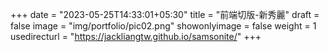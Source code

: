 +++
date = "2023-05-25T14:33:01+05:30"
title = "前端切版-新秀麗"
draft = false
image = "img/portfolio/pic02.png"
showonlyimage = false
weight = 1
usedirecturl = "https://jackliangtw.github.io/samsonite/"
+++